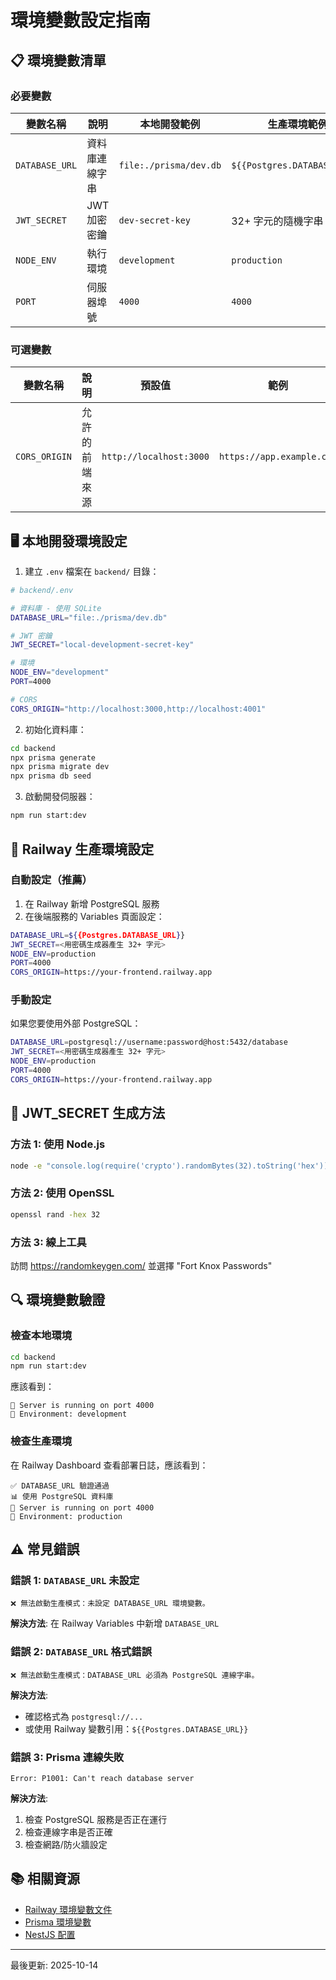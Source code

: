# 環境變數設定指南

## 📋 環境變數清單

### 必要變數

| 變數名稱 | 說明 | 本地開發範例 | 生產環境範例 |
|---------|------|------------|-------------|
| `DATABASE_URL` | 資料庫連線字串 | `file:./prisma/dev.db` | `${{Postgres.DATABASE_URL}}` |
| `JWT_SECRET` | JWT 加密密鑰 | `dev-secret-key` | 32+ 字元的隨機字串 |
| `NODE_ENV` | 執行環境 | `development` | `production` |
| `PORT` | 伺服器埠號 | `4000` | `4000` |

### 可選變數

| 變數名稱 | 說明 | 預設值 | 範例 |
|---------|------|-------|------|
| `CORS_ORIGIN` | 允許的前端來源 | `http://localhost:3000` | `https://app.example.com` |

## 🖥️ 本地開發環境設定

1. 建立 `.env` 檔案在 `backend/` 目錄：

```bash
# backend/.env

# 資料庫 - 使用 SQLite
DATABASE_URL="file:./prisma/dev.db"

# JWT 密鑰
JWT_SECRET="local-development-secret-key"

# 環境
NODE_ENV="development"
PORT=4000

# CORS
CORS_ORIGIN="http://localhost:3000,http://localhost:4001"
```

2. 初始化資料庫：

```bash
cd backend
npx prisma generate
npx prisma migrate dev
npx prisma db seed
```

3. 啟動開發伺服器：

```bash
npm run start:dev
```

## 🚀 Railway 生產環境設定

### 自動設定（推薦）

1. 在 Railway 新增 PostgreSQL 服務
2. 在後端服務的 Variables 頁面設定：

```bash
DATABASE_URL=${{Postgres.DATABASE_URL}}
JWT_SECRET=<用密碼生成器產生 32+ 字元>
NODE_ENV=production
PORT=4000
CORS_ORIGIN=https://your-frontend.railway.app
```

### 手動設定

如果您要使用外部 PostgreSQL：

```bash
DATABASE_URL=postgresql://username:password@host:5432/database
JWT_SECRET=<用密碼生成器產生 32+ 字元>
NODE_ENV=production
PORT=4000
CORS_ORIGIN=https://your-frontend.railway.app
```

## 🔐 JWT_SECRET 生成方法

### 方法 1: 使用 Node.js

```bash
node -e "console.log(require('crypto').randomBytes(32).toString('hex'))"
```

### 方法 2: 使用 OpenSSL

```bash
openssl rand -hex 32
```

### 方法 3: 線上工具

訪問 https://randomkeygen.com/ 並選擇 "Fort Knox Passwords"

## 🔍 環境變數驗證

### 檢查本地環境

```bash
cd backend
npm run start:dev
```

應該看到：
```
🚀 Server is running on port 4000
📝 Environment: development
```

### 檢查生產環境

在 Railway Dashboard 查看部署日誌，應該看到：
```
✅ DATABASE_URL 驗證通過
📊 使用 PostgreSQL 資料庫
🚀 Server is running on port 4000
📝 Environment: production
```

## ⚠️ 常見錯誤

### 錯誤 1: `DATABASE_URL` 未設定

```
❌ 無法啟動生產模式：未設定 DATABASE_URL 環境變數。
```

**解決方法**: 在 Railway Variables 中新增 `DATABASE_URL`

### 錯誤 2: `DATABASE_URL` 格式錯誤

```
❌ 無法啟動生產模式：DATABASE_URL 必須為 PostgreSQL 連線字串。
```

**解決方法**: 
- 確認格式為 `postgresql://...`
- 或使用 Railway 變數引用：`${{Postgres.DATABASE_URL}}`

### 錯誤 3: Prisma 連線失敗

```
Error: P1001: Can't reach database server
```

**解決方法**:
1. 檢查 PostgreSQL 服務是否正在運行
2. 檢查連線字串是否正確
3. 檢查網路/防火牆設定

## 📚 相關資源

- [Railway 環境變數文件](https://docs.railway.app/develop/variables)
- [Prisma 環境變數](https://www.prisma.io/docs/guides/development-environment/environment-variables)
- [NestJS 配置](https://docs.nestjs.com/techniques/configuration)

---

最後更新: 2025-10-14

